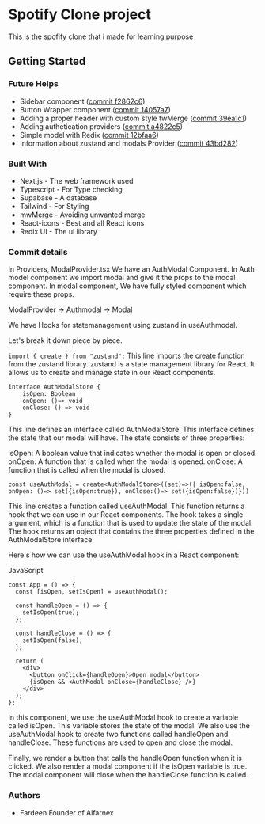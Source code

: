 # Spotify Clone project
This is the spofify clone that i made for learning purpose

## Getting Started

### Future Helps 
- Sidebar component ([commit f2862c6](https://github.com/Fardeen-Awais/Project-02-Spotify/commit/f2862c6))
- Button Wrapper component ([commit 14057a7](https://github.com/Fardeen-Awais/Project-02-Spotify/commit/14057a7))
- Adding a proper header with custom style twMerge ([commit 39ea1c1](https://github.com/Fardeen-Awais/Project-02-Spotify/commit/39ea1c1))
- Adding authetication providers ([commit a4822c5](https://github.com/Fardeen-Awais/Project-02-Spotify/commit/a4822c5))
- Simple model with Redix ([commit 12bfaa6](https://github.com/Fardeen-Awais/Project-02-Spotify/commit/12bfaa6))
- Information about zustand and modals Provider ([commit 43bd282](https://github.com/Fardeen-Awais/Project-02-Spotify/commit/43bd282))

### Built With
- Next.js - The web framework used
- Typescript - For Type checking
- Supabase - A database
- Tailwind - For Styling
- mwMerge - Avoiding unwanted merge
- React-icons - Best and all React icons
- Redix UI - The ui library

### Commit details

In Providers, ModalProvider.tsx
We have an AuthModal Component. In Auth model component we import modal and give it the props to the modal component. 
In modal component, We have fully styled component which require these props.

ModalProvider -> Authmodal -> Modal 

We have Hooks for statemanagement using zustand in useAuthmodal. 

Let's break it down piece by piece.

```import { create } from "zustand";```
This line imports the create function from the zustand library. zustand is a state management library for React. It allows us to create and manage state in our React components.
```
interface AuthModalStore {
    isOpen: Boolean
    onOpen: ()=> void
    onClose: () => void
}
```
This line defines an interface called AuthModalStore. This interface defines the state that our modal will have. The state consists of three properties:

isOpen: A boolean value that indicates whether the modal is open or closed.
onOpen: A function that is called when the modal is opened.
onClose: A function that is called when the modal is closed.
```
const useAuthModal = create<AuthModalStore>((set)=>({ isOpen:false, onOpen: ()=> set({isOpen:true}), onClose:()=> set({isOpen:false})}))
```

This line creates a function called useAuthModal. This function returns a hook that we can use in our React components. The hook takes a single argument, which is a function that is used to update the state of the modal. The hook returns an object that contains the three properties defined in the AuthModalStore interface.

Here's how we can use the useAuthModal hook in a React component:

JavaScript
```
const App = () => {
  const [isOpen, setIsOpen] = useAuthModal();

  const handleOpen = () => {
    setIsOpen(true);
  };

  const handleClose = () => {
    setIsOpen(false);
  };

  return (
    <div>
      <button onClick={handleOpen}>Open modal</button>
      {isOpen && <AuthModal onClose={handleClose} />}
    </div>
  );
};
```
In this component, we use the useAuthModal hook to create a variable called isOpen. This variable stores the state of the modal. We also use the useAuthModal hook to create two functions called handleOpen and handleClose. These functions are used to open and close the modal.

Finally, we render a button that calls the handleOpen function when it is clicked. We also render a modal component if the isOpen variable is true. The modal component will close when the handleClose function is called.

### Authors
- Fardeen Founder of Alfarnex



